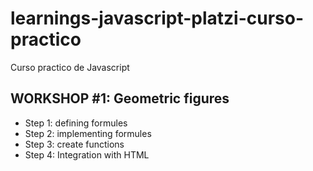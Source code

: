# learnings-javascript-platzi-curso-practico
Curso practico de Javascript 

## WORKSHOP #1: Geometric figures



- Step 1: defining formules
- Step 2: implementing formules
- Step 3: create functions
- Step 4: Integration with HTML
